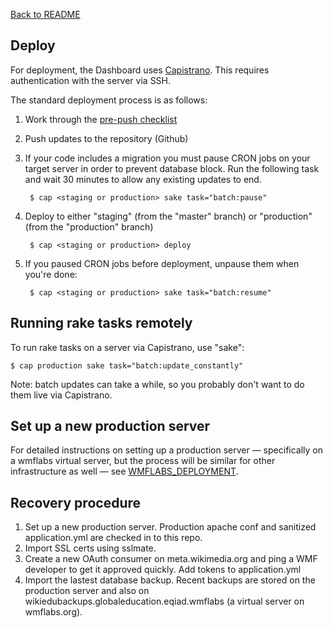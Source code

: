 [Back to README](../README.md)

## Deploy

For deployment, the Dashboard uses [Capistrano](https://en.wikipedia.org/wiki/Capistrano_%28software%29). This requires authentication with the server via SSH.

The standard deployment process is as follows:

1. Work through the [pre-push checklist](contributing.md#pre-push-checklist)
2. Push updates to the repository (Github)
3. If your code includes a migration you must pause CRON jobs on your target server in order to prevent database block. Run the following task and wait 30 minutes to allow any existing updates to end.
		
		$ cap <staging or production> sake task="batch:pause"
	
3. Deploy to either "staging" (from the "master" branch) or "production" (from the "production" branch)

		$ cap <staging or production> deploy
		
4. If you paused CRON jobs before deployment, unpause them when you're done:

		$ cap <staging or production> sake task="batch:resume"

## Running rake tasks remotely

To run rake tasks on a server via Capistrano, use "sake":

	$ cap production sake task="batch:update_constantly"
	
Note: batch updates can take a while, so you probably don't want to do them live via Capistrano.
	
## Set up a new production server

For detailed instructions on setting up a production server — specifically on a wmflabs virtual server, but the process will be similar for other infrastructure as well — see [WMFLABS_DEPLOYMENT](./WMFLABS_DEPLOYMENT.md).

## Recovery procedure

1. Set up a new production server. Production apache conf and sanitized application.yml are checked in to this repo.
2. Import SSL certs using sslmate.
3. Create a new OAuth consumer on meta.wikimedia.org and ping a WMF developer to get it approved quickly. Add tokens to application.yml
4. Import the lastest database backup. Recent backups are stored on the production server and also on wikiedubackups.globaleducation.eqiad.wmflabs (a virtual server on wmflabs.org).
